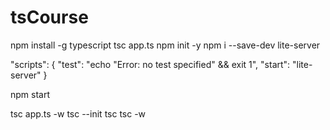 # tsCourse

<!-- === Установка и настройка ==== -->

npm install -g typescript
tsc app.ts
npm init -y
npm i --save-dev lite-server

"scripts": {
"test": "echo \"Error: no test specified\" && exit 1",
"start": "lite-server"
}

npm start

<!-- === Настройки компилятора ==== -->

tsc app.ts -w
tsc --init
tsc
tsc -w
